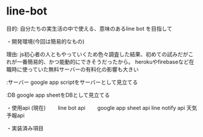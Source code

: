 # line-bot

目的:
自分たちの実生活の中で使える、意味のあるline bot を目指して

・開発環境(今回は簡易的なもの)

理由: js初心者の人ともやっていくため色々調査した結果、初めての試みだがこれが一番簡易的、かつ能動的にできそうだったから。
      herokuやfirebaseなど在職時に使っていた無料サーバーの有料化の影響も大きい

:サーバー
google app scriptをサーバーとして見立てる

:DB
google app sheetをDBとして見立てる

・使用api (現在)
　　line bot api
　　google app sheet api
    line notify api
    天気予報api 

・実装済み項目
  
    
